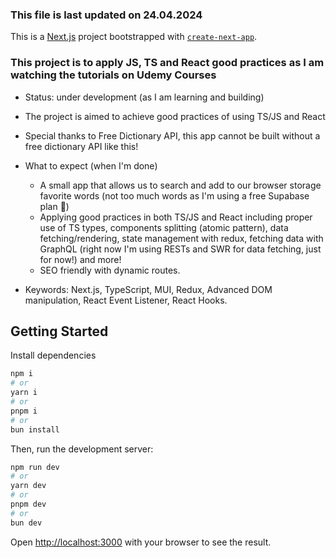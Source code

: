 ### This file is last updated on 24.04.2024

This is a [Next.js](https://nextjs.org/) project bootstrapped with [`create-next-app`](https://github.com/vercel/next.js/tree/canary/packages/create-next-app).

###  This project is to apply JS, TS and React good practices as I am watching the tutorials on Udemy Courses

* Status: under development (as I am learning and building)
* The project is aimed to achieve good practices of using TS/JS and React
* Special thanks to Free Dictionary API, this app cannot be built without a free dictionary API like this!
* What to expect (when I'm done)
    * A small app that allows us to search and add to our browser storage favorite words (not too much words as I'm using a  free Supabase plan 🙂)
    * Applying good practices in both TS/JS and React including proper use of TS types, components splitting (atomic pattern), data fetching/rendering, state management with redux, fetching data with GraphQL (right now I'm using RESTs and SWR for data fetching, just for now!) and more!
    * SEO friendly with dynamic routes. 

* Keywords: Next.js, TypeScript, MUI, Redux, Advanced DOM manipulation, React Event Listener, React Hooks.

## Getting Started

Install dependencies

```bash
npm i
# or
yarn i
# or
pnpm i
# or
bun install
```

Then, run the development server:

```bash
npm run dev
# or
yarn dev
# or
pnpm dev
# or
bun dev
```

Open [http://localhost:3000](http://localhost:3000) with your browser to see the result.